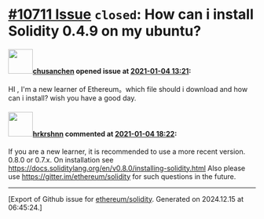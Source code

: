 # [\#10711 Issue](https://github.com/ethereum/solidity/issues/10711) `closed`: How can i  install Solidity 0.4.9 on my ubuntu?

#### <img src="https://avatars.githubusercontent.com/u/36154145?u=0e9a6de90536fc21adb1914da54bab6413c4cbc9&v=4" width="50">[chusanchen](https://github.com/chusanchen) opened issue at [2021-01-04 13:21](https://github.com/ethereum/solidity/issues/10711):

HI , 
I'm a new learner of Ethereum。which file should i download and how can i  install?
wish you have a good day.

#### <img src="https://avatars.githubusercontent.com/u/13174375?u=52d702cb6bec53b561afa293cf9cd53ef7a63924&v=4" width="50">[hrkrshnn](https://github.com/hrkrshnn) commented at [2021-01-04 18:22](https://github.com/ethereum/solidity/issues/10711#issuecomment-754135762):

If you are a new learner, it is recommended to use a more recent version. 0.8.0 or 0.7.x. On installation see https://docs.soliditylang.org/en/v0.8.0/installing-solidity.html Also please use https://gitter.im/ethereum/solidity for such questions in the future.


-------------------------------------------------------------------------------



[Export of Github issue for [ethereum/solidity](https://github.com/ethereum/solidity). Generated on 2024.12.15 at 06:45:24.]
